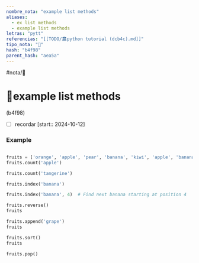 ```yaml
---
nombre_nota: "example list methods"
aliases:
  - ex list methods
  - example list methods
letras: "pytt"
referencias: "[[TODO/🏛️python tutorial (dcb4c).md]]"
tipo_nota: "📑"
hash: "b4f98"
parent_hash: "aea5a"
---
```


#nota/📑

# 📑example list methods
<div class="hash">(b4f98)</div>

- [ ] recordar  [start:: 2024-10-12]

### Example
```python

fruits = ['orange', 'apple', 'pear', 'banana', 'kiwi', 'apple', 'banana']
fruits.count('apple')

fruits.count('tangerine')

fruits.index('banana')

fruits.index('banana', 4)  # Find next banana starting at position 4

fruits.reverse()
fruits

fruits.append('grape')
fruits

fruits.sort()
fruits

fruits.pop()
```

